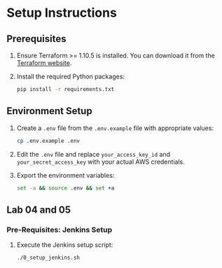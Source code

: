 # Setup Instructions

## Prerequisites

1. Ensure Terraform >= 1.10.5 is installed. You can download it from the [Terraform website](https://www.terraform.io/downloads.html).

2. Install the required Python packages:
    ```sh
    pip install -r requirements.txt
    ```

## Environment Setup

1. Create a `.env` file from the `.env.example` file with appropriate values:
    ```sh
    cp .env.example .env
    ```

2. Edit the `.env` file and replace `your_access_key_id` and `your_secret_access_key` with your actual AWS credentials.

3. Export the environment variables:
    ```sh
    set -a && source .env && set +a
    ```

## Lab 04 and 05

### Pre-Requisites: Jenkins Setup

1. Execute the Jenkins setup script:
    ```sh
    ./0_setup_jenkins.sh
    ```